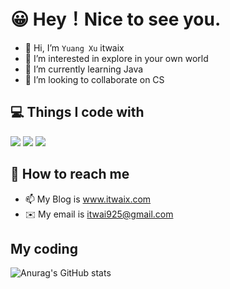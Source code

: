 # 😀 Hey！Nice to see you.

- 👋 Hi, I’m `Yuang Xu` itwaix
- 👀 I’m interested in explore in your own world
- 🌱 I’m currently learning Java
- 💞️ I’m looking to collaborate on CS

## 💻 Things I code with
<img src="https://img.shields.io/badge/Frame-Hexo-blue">
<img src="https://img.shields.io/badge/Frame-Hexo-blue">
<img src="https://img.shields.io/badge/Frame-Hexo-blue">

## 🔎 How to reach me
- 📫 My Blog is www.itwaix.com
- ✉️ My email is itwai925@gmail.com

<!---
itwaiX/itwaiX is a ✨ special ✨ repository because its `README.md` (this file) appears on your GitHub profile.
You can click the Preview link to take a look at your changes.
--->

## My coding
![Anurag's GitHub stats](https://github-readme-stats.vercel.app/api?username=itwaix&show_icons=true&theme=swift)
